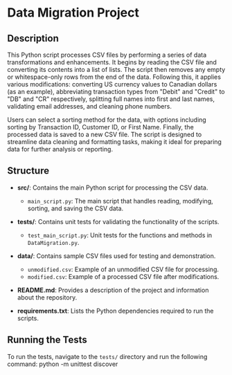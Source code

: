 # Data Migration Project

## Description
This Python script processes CSV files by performing a series of data transformations and enhancements. It begins by reading the CSV file and converting its contents into a list of lists.
The script then removes any empty or whitespace-only rows from the end of the data. Following this, it applies various modifications: converting US currency values to Canadian dollars (as an example),
abbreviating transaction types from "Debit" and "Credit" to "DB" and "CR" respectively, splitting full names into first and last names, validating email addresses, and cleaning phone numbers.

Users can select a sorting method for the data, with options including sorting by Transaction ID, Customer ID, or First Name. Finally, the processed data is saved to a new CSV file.
The script is designed to streamline data cleaning and formatting tasks, making it ideal for preparing data for further analysis or reporting.

## Structure
- **src/**: Contains the main Python script for processing the CSV data.
  - `main_script.py`: The main script that handles reading, modifying, sorting, and saving the CSV data.

- **tests/**: Contains unit tests for validating the functionality of the scripts.
  - `test_main_script.py`: Unit tests for the functions and methods in `DataMigration.py`.

- **data/**: Contains sample CSV files used for testing and demonstration.
  - `unmodified.csv`: Example of an unmodified CSV file for processing.
  - `modified.csv`: Example of a processed CSV file after modifications.

- **README.md**: Provides a description of the project and information about the repository.

- **requirements.txt**: Lists the Python dependencies required to run the scripts.

## Running the Tests
To run the tests, navigate to the `tests/` directory and run the following command: python -m unittest discover 
